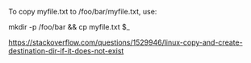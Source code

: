 
To copy myfile.txt to /foo/bar/myfile.txt, use:

mkdir -p /foo/bar && cp myfile.txt $_


https://stackoverflow.com/questions/1529946/linux-copy-and-create-destination-dir-if-it-does-not-exist


